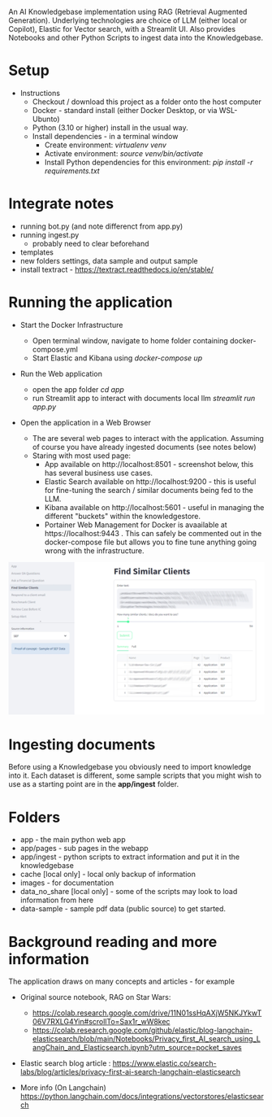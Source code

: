 An AI Knowledgebase implementation using RAG (Retrieval Augmented Generation). Underlying technologies are choice of LLM (either local or Copilot), Elastic for Vector search, with a Streamlit UI. Also provides Notebooks and other Python Scripts to ingest data into the Knowledgebase.

# Setup

* Instructions 
    * Checkout / download this project as a folder onto the host computer
    * Docker - standard install (either Docker Desktop, or via WSL-Ubunto)
    * Python (3.10 or higher) install in the usual way.
    * Install dependencies - in a terminal window
        * Create environment: _virtualenv venv_
        * Activate environment: _source venv/bin/activate_
        * Install Python dependencies for this environment: _pip install -r requirements.txt_

# Integrate notes
* running bot.py (and note differenct from app.py)
* running ingest.py
    * probably need to clear beforehand
* templates
* new folders  settings, data sample and output sample
* install textract - https://textract.readthedocs.io/en/stable/


# Running the application

* Start the Docker Infrastructure 
    * Open terminal window, navigate to home folder containing docker-compose.yml
    * Start Elastic and Kibana using _docker-compose up_

* Run the Web application
    * open the app folder _cd app_
    * run Streamlit app to interact with documents local llm _streamlit run app.py_

* Open the application in a Web Browser
    *  The are several web pages to interact with the application. Assuming of course you have already ingested documents (see notes below)
    * Staring with most used page:
        * App available on http://localhost:8501 - screenshot below, this has several business use cases.
        * Elastic Search available on  http://localhost:9200 - this is useful for fine-tuning the search / similar documents being fed to the LLM.
        * Kibana available on http://localhost:5601  - useful in managing the different "buckets" within the knowledgestore.
        * Portainer Web Management for Docker is avaailable at https://localhost:9443 . This can safely be commented out in the docker-compose file but allows you to fine tune anything going wrong with the infrastructure.

![Screenshow of Streamlit Web App](images/screenshot.jpg "Screenshot of Web App")

# Ingesting documents

Before using a Knowledgebase you obviously need to import knowledge into it. Each dataset is different, some sample scripts that you might wish to use as a starting point are in the **app/ingest** folder.

# Folders
* app - the main python web app
* app/pages - sub pages in the webapp
* app/ingest - python scripts to extract information and put it in the knowledgebase
* cache [local only] - local only backup of information
* images - for documentation
* data_no_share [local only] - some of the scripts may look to load information from here
* data-sample - sample pdf data (public source) to get started.


# Background reading and more information

The application draws on many concepts and articles - for example

* Original source notebook, RAG on Star Wars: 
    * https://colab.research.google.com/drive/11N01ssHqAXjW5NKJYkwT06V7RXLG4Yin#scrollTo=Sax1r_wW8kec
    * https://colab.research.google.com/github/elastic/blog-langchain-elasticsearch/blob/main/Notebooks/Privacy_first_AI_search_using_LangChain_and_Elasticsearch.ipynb?utm_source=pocket_saves

* Elastic search blog article : https://www.elastic.co/search-labs/blog/articles/privacy-first-ai-search-langchain-elasticsearch
* More info (On Langchain) https://python.langchain.com/docs/integrations/vectorstores/elasticsearch

